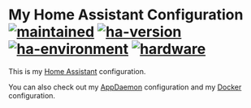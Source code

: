 # My Home Assistant Configuration</br>[![maintained]][0] [![ha-version]][1] [![ha-environment]][2] [![hardware]][3]

This is my [Home Assistant](https://www.home-assistant.io/) configuration.

You can also check out my [AppDaemon][4] configuration and my [Docker][5] configuration.

<!-- real links -->
[0]: https://github.com/TomerFi/my_home_assistant_configuration
[1]: https://www.home-assistant.io/blog/2019/09/18/release-99/
[2]: https://www.home-assistant.io/docs/installation/docker/#raspberry-pi-3-raspbian
[3]: https://www.raspberrypi.org/products/raspberry-pi-3-model-b/
[4]: https://github.com/TomerFi/my_appdaemon_configuration
[5]: https://github.com/TomerFi/my_docker_environment_configuration

<!-- badge links -->
[maintained]: https://img.shields.io/maintenance/no/2020
[ha-version]: https://img.shields.io/badge/version-0.99.2-green.svg
[ha-environment]: https://img.shields.io/badge/environment-docker-informational.svg
[hardware]: https://img.shields.io/badge/hardware-rpi3b-important.svg
